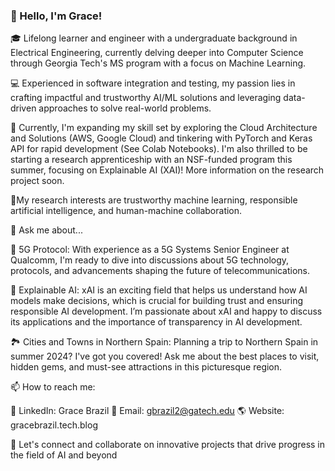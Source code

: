 ### 👋 Hello, I'm Grace!
🎓 Lifelong learner and engineer with a undergraduate background in Electrical Engineering, currently delving deeper into Computer Science through Georgia Tech's MS program with a focus on Machine Learning.

💻 Experienced in software integration and testing, my passion lies in crafting impactful and trustworthy AI/ML solutions and leveraging data-driven approaches to solve real-world problems.

🚀 Currently, I'm expanding my skill set by exploring the Cloud Architecture and Solutions (AWS, Google Cloud) and tinkering with PyTorch and Keras API for rapid development (See Colab Notebooks). I'm also thrilled to be starting a research apprenticeship with an NSF-funded program this summer, focusing on Explainable AI (XAI)! More information on the research project soon.

🦉My research interests are trustworthy machine learning, responsible artificial intelligence, and human-machine collaboration.

💬 Ask me about...

📡 5G Protocol: With experience as a 5G Systems Senior Engineer at Qualcomm, I'm ready to dive into discussions about 5G technology, protocols, and advancements shaping the future of telecommunications.

🤖 Explainable AI: xAI is an exciting field that helps us understand how AI models make decisions, which is crucial for building trust and ensuring responsible AI development. I’m passionate about xAI and happy to discuss its applications and the importance of transparency in AI development.

🏞️ Cities and Towns in Northern Spain: Planning a trip to Northern Spain in summer 2024? I've got you covered! Ask me about the best places to visit, hidden gems, and must-see attractions in this picturesque region.

📫 How to reach me:

🔗 LinkedIn: Grace Brazil
📧 Email: gbrazil2@gatech.edu
🌎 Website: gracebrazil.tech.blog

🌟 Let's connect and collaborate on innovative projects that drive progress in the field of AI and beyond

[Link to Resume]: https://drive.google.com/file/d/172ycn1lHZfdlS_jpPAbMOb7bw9SpxfCs/view?usp=drive_link


